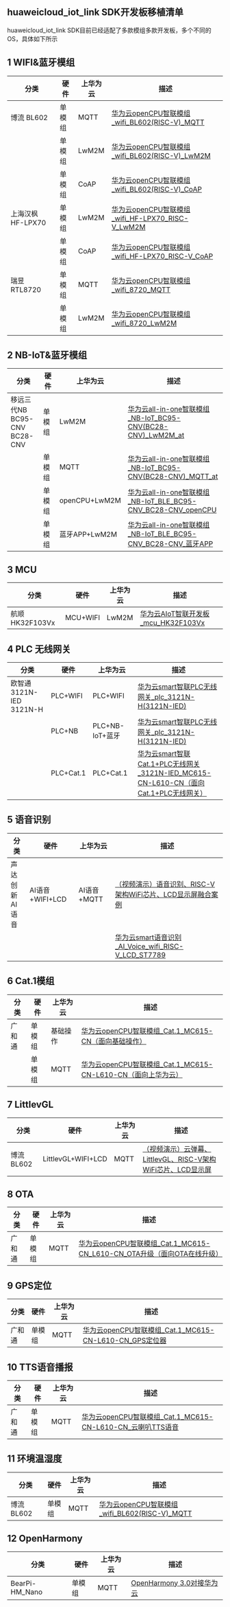 ## huaweicloud_iot_link SDK开发板移植清单

huaweicloud_iot_link SDK目前已经适配了多款模组多款开发板，多个不同的OS，具体如下所示

## 1 WIFI&蓝牙模组

| 分类              | 硬件   | 上华为云 | 描述                                                         |
| ----------------- | ------ | -------- | ------------------------------------------------------------ |
| 博流  BL602       | 单模组 | MQTT     | [华为云openCPU智联模组_wifi_BL602(RISC-V)_MQTT](https://bbs.huaweicloud.com/blogs/238212) |
|                   | 单模组 | LwM2M    | [华为云openCPU智联模组_wifi_BL602(RISC-V)_LwM2M](https://bbs.huaweicloud.com/blogs/238213) |
|                   | 单模组 | CoAP     | [华为云openCPU智联模组_wifi_BL602(RISC-V)_CoAP](https://bbs.huaweicloud.com/blogs/238214) |
| 上海汉枫 HF-LPX70 | 单模组 | LwM2M    | [华为云openCPU智联模组_wifi_HF-LPX70_RISC-V_LwM2M](https://bbs.huaweicloud.com/blogs/246215) |
|                   | 单模组 | CoAP     | [华为云openCPU智联模组_wifi_HF-LPX70_RISC-V_CoAP](https://bbs.huaweicloud.com/blogs/247263) |
| 瑞昱RTL8720       | 单模组 | MQTT     | [华为云openCPU智联模组_wifi_8720_MQTT](https://bbs.huaweicloud.com/blogs/233458) |
|                   | 单模组 | LwM2M    | [华为云openCPU智联模组_wifi_8720_LwM2M](https://bbs.huaweicloud.com/blogs/236198) |

## 2 NB-IoT&蓝牙模组

| 分类                                 | 硬件   | 上华为云      | 描述                                                         |
| ------------------------------------ | ------ | ------------- | ------------------------------------------------------------ |
| 移远三代NB<br/>BC95-CNV<br/>BC28-CNV | 单模组 | LwM2M         | [华为云all-in-one智联模组_NB-IoT_BC95-CNV(BC28-CNV)_LwM2M_at](https://bbs.huaweicloud.com/blogs/249241) |
|                                      | 单模组 | MQTT          | [华为云all-in-one智联模组_NB-IoT_BC95-CNV(BC28-CNV)_MQTT_at](https://bbs.huaweicloud.com/blogs/249333) |
|                                      | 单模组 | openCPU+LwM2M | [华为云all-in-one智联模组_NB-IoT_BLE_BC95-CNV_BC28-CNV_openCPU](https://bbs.huaweicloud.com/blogs/253691) |
|                                      | 单模组 | 蓝牙APP+LwM2M | [华为云all-in-one智联模组_NB-IoT_BLE_BC95-CNV_BC28-CNV_蓝牙APP](https://bbs.huaweicloud.com/blogs/253694) |

## 3 MCU

| 分类             | 硬件     | 上华为云 | 描述                                                         |
| ---------------- | -------- | -------- | ------------------------------------------------------------ |
| 航顺  HK32F103Vx | MCU+WIFI | LwM2M    | [华为云AIoT智联开发板_mcu_HK32F103Vx](https://bbs.huaweicloud.com/blogs/244682) |

## 4 PLC 无线网关

| 分类                               | 硬件      | 上华为云        | 描述                                                         |
| ---------------------------------- | --------- | --------------- | ------------------------------------------------------------ |
| 欧智通 <br />3121N-IED     3121N-H | PLC+WIFI  | PLC+WIFI        | [华为云smart智联PLC无线网关_plc_3121N-H(3121N-IED)](https://bbs.huaweicloud.com/blogs/245850) |
|                                    | PLC+NB    | PLC+NB-IoT+蓝牙 | [华为云smart智联PLC无线网关_plc_3121N-H(3121N-IED)](https://bbs.huaweicloud.com/blogs/254821) |
|                                    | PLC+Cat.1 | PLC+Cat.1       | [华为云smart智联Cat.1+PLC无线网关_3121N-IED_MC615-CN-L610-CN（面向Cat.1+PLC无线网关）](https://bbs.huaweicloud.com/blogs/296169) |

## 5 语音识别

| 分类                | 硬件            | 上华为云    | 描述                                                         |
| ------------------- | --------------- | ----------- | ------------------------------------------------------------ |
| 声达创新<br/>AI语音 | AI语音+WIFI+LCD | AI语音+MQTT | [（视频演示）语音识别、RISC-V架构WiFi芯片、LCD显示屏融合案例](https://bbs.huaweicloud.com/blogs/259858) |
|                     |                 |             | [华为云smart语音识别_AI_Voice_wifi_RISC-V_LCD_ST7789](https://bbs.huaweicloud.com/blogs/261451) |

## 6 Cat.1模组

| 分类   | 硬件   | 上华为云 | 描述                                                         |
| ------ | ------ | -------- | ------------------------------------------------------------ |
| 广和通 | 单模组 | 基础操作 | [华为云openCPU智联模组_Cat.1_MC615-CN（面向基础操作）](https://bbs.huaweicloud.com/blogs/263473) |
|        | 单模组 | MQTT     | [华为云openCPU智联模组_Cat.1_MC615-CN-L610-CN（面向上华为云）](https://bbs.huaweicloud.com/blogs/267413) |

## 7 LittlevGL

| 分类        | 硬件               | 上华为云 | 描述                                                         |
| ----------- | ------------------ | -------- | ------------------------------------------------------------ |
| 博流  BL602 | LittlevGL+WIFI+LCD | MQTT     | [（视频演示）云弹幕、LittlevGL、RISC-V架构WiFi芯片、LCD显示屏](https://bbs.huaweicloud.com/blogs/262841) |

## 8 OTA

| 分类   | 硬件   | 上华为云 | 描述                                                         |
| ------ | ------ | -------- | ------------------------------------------------------------ |
| 广和通 | 单模组 | MQTT     | [华为云openCPU智联模组_Cat.1_MC615-CN_L610-CN_OTA升级（面向OTA在线升级）](https://bbs.huaweicloud.com/blogs/293310) |

## 9 GPS定位

| 分类   | 硬件   | 上华为云 | 描述                                                         |
| ------ | ------ | -------- | ------------------------------------------------------------ |
| 广和通 | 单模组 | MQTT     | [华为云openCPU智联模组_Cat.1_MC615-CN-L610-CN_GPS定位器](https://bbs.huaweicloud.com/blogs/297178) |

## 10 TTS语音播报

| 分类   | 硬件   | 上华为云 | 描述                                                         |
| ------ | ------ | -------- | ------------------------------------------------------------ |
| 广和通 | 单模组 | MQTT     | [华为云openCPU智联模组_Cat.1_MC615-CN-L610-CN_云喇叭TTS语音](https://bbs.huaweicloud.com/blogs/296429) |

## 11 环境温湿度

| 分类        | 硬件   | 上华为云 | 描述                                                         |
| ----------- | ------ | -------- | ------------------------------------------------------------ |
| 博流  BL602 | 单模组 | MQTT     | [华为云openCPU智联模组_wifi_BL602(RISC-V)_MQTT](https://bbs.huaweicloud.com/blogs/238212) |

## 12 OpenHarmony

| 分类           | 硬件   | 上华为云 | 描述                                                         |
| -------------- | ------ | -------- | ------------------------------------------------------------ |
| BearPi-HM_Nano | 单模组 | MQTT     | [OpenHarmony 3.0对接华为云](https://bbs.huaweicloud.com/blogs/308673) |



